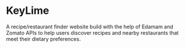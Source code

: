 # KeyLime

A recipe/restaurant finder website build with the help of Edamam and Zomato APIs to help users discover recipes and nearby restaurants that meet their dietary preferences.
